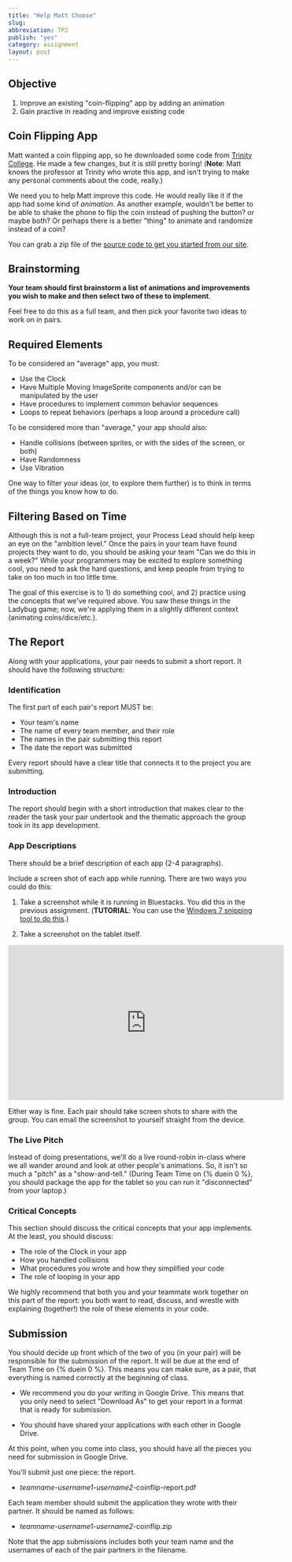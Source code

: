 ```yaml
---
title: "Help Matt Choose"
slug: 
abbreviation: TP2
publish: "yes"
category: assignment
layout: post
---
```


## Objective

1. Improve an existing "coin-flipping" app by adding an animation
1. Gain practive in reading and improve existing code

## Coin Flipping App

Matt wanted a coin flipping app, so he downloaded some code from [Trinity College](http://www.cs.trincoll.edu/~ram/cpsc110/tutorials/faircoin/hw-faircoin.html).  He made a few changes, but it is still pretty boring! (**Note**: Matt knows the professor at Trinity who wrote this app, and isn't trying to make any personal comments about the code, really.)

We need you to help Matt improve this code. He would really like it if the app had some kind of *animation*.  As another example, wouldn't be better to be able to shake the phone to flip the coin instead of pushing the button?  or maybe both? Or perhaps there is a better "thing" to animate and randomize instead of a coin?

You can grab a zip file of the [source code to get you started from our site]({{site.media}}/CoinFlipping.zip).

## Brainstorming

**Your team should first brainstorm a list of animations and improvements you wish to make and then select two of these to implement**. 

Feel free to do this as a full team, and then pick your favorite two ideas to work on in pairs.

## Required Elements 

To be considered an "average" app, you must:

* Use the Clock
* Have Multiple Moving ImageSprite components and/or can be manipulated by the user
* Have procedures to implement common behavior sequences
* Loops to repeat behaviors (perhaps a loop around a procedure call)

To be considered more than "average," your app should also:

* Handle collisions (between sprites, or with the sides of the screen, or both)
* Have Randomness
* Use Vibration

One way to filter your ideas (or, to explore them further) is to think in terms of the things you know how to do.

## Filtering Based on Time

Although this is not a full-team project, your Process Lead should help keep an eye on the "ambition level." Once the pairs in your team have found projects they want to do, you should be asking your team "Can we do this in a week?" While your programmers may be excited to explore something cool, you need to ask the hard questions, and keep people from trying to take on too much in too little time.

The goal of this exercise is to 1) do something cool, and 2) practice using the concepts that we've required above. You saw these things in the Ladybug game; now, we're applying them in a slightly different context (animating coins/dice/etc.).

## The Report

Along with your applications, your pair needs to submit a short report. It should have the following structure:

### Identification

The first part of each pair's report MUST be:

* Your team's name
* The name of every team member, and their role
* The names in the pair submitting this report
* The date the report was submitted

Every report should have a clear title that connects it to the project you are submitting.

### Introduction

The report should begin with a short introduction that makes clear to the reader the task your pair undertook and the thematic approach the group took in its app development.

### App Descriptions

There should be a brief description of each app (2-4 paragraphs). 

Include a screen shot of each app while running. There are two ways you could do this:

1. Take a screenshot while it is running in Bluestacks. You did this in the previous assignment. (**TUTORIAL**: You can use the [Windows 7 snipping tool to do this](http://www.youtube.com/watch?v=wmR7k65gtM4).)

1. Take a screenshot on the tablet itself. 

<div align="center">
<iframe width="560" height="315" src="http://www.youtube.com/embed/SN2oZ7ywFNY" frameborder="0" allowfullscreen></iframe>
</div>

Either way is fine. Each pair should take screen shots to share with the group. You can email the screenshot to yourself straight from the device.

### The Live Pitch

Instead of doing presentations, we'll do a live round-robin in-class where we all wander around and look at other people's animations. So, it isn't so much a "pitch" as a "show-and-tell." (During Team Time on {% duein 0 %}, you should package the app for the tablet so you can run it "disconnected" from your laptop.)

### Critical Concepts

This section should discuss the critical concepts that your app implements. At the least, you should discuss:

* The role of the Clock in your app
* How you handled collisions
* What procedures you wrote and how they simplified your code
* The role of looping in your app

We highly recommend that both you and your teammate work together on this part of the report: you both want to read, discuss, and wrestle with explaining (together!) the role of these elements in your code.

## Submission

You should decide up front which of the two of you (in your pair) will be responsible for the submission of the report. It will be due at the end of Team Time on {% duein 0 %}. This means you can make sure, as a pair, that everything is named correctly at the beginning of class. 

* We recommend you do your writing in Google Drive. This means that you only need to select "Download As" to get your report in a format that is ready for submission.

* You should have shared your applications with each other in Google Drive. 

At this point, when you come into class, you should have all the pieces you need for submission in Google Drive.

You'll submit just one piece: the report.

* *teamname*-*username1*-*username2*-coinflip-report.pdf <br/>

Each team member should submit the application they wrote with their partner. It should be named as follows:

* *teamname*-*username1*-*username2*-coinflip.zip <br/>

Note that the app submissions includes both your team name and the usernames of each of the pair partners in the filename.


